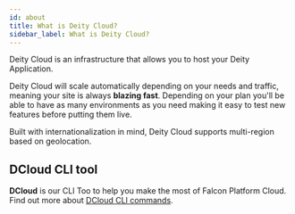 ```yaml
---
id: about
title: What is Deity Cloud?
sidebar_label: What is Deity Cloud?
---
```



Deity Cloud is an infrastructure that allows you to host your Deity Application.

Deity Cloud will scale automatically depending on your needs and traffic, meaning your site is always **blazing fast**. Depending on your plan you'll be able to have as many environments as you need making it easy to test new features before putting them live.

Built with internationalization in mind, Deity Cloud supports multi-region based on geolocation.

## DCloud CLI tool

**DCloud** is our CLI Too to help you make the most of Falcon Platform Cloud. Find out more about [DCloud CLI commands](/docs/console/cloud/dcloud).
